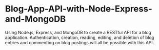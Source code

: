 # Blog-App-API-with-Node-Express-and-MongoDB
Using Node.js, Express, and MongoDB to create a RESTful API for a blog application. Authentication, creation, reading, editing, and deletion of blog entries and commenting on blog postings will all be possible with this API. 
